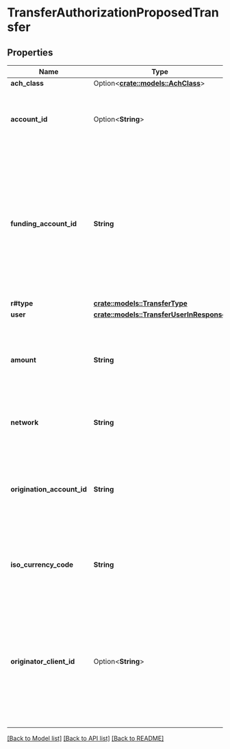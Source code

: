 # TransferAuthorizationProposedTransfer

## Properties

Name | Type | Description | Notes
------------ | ------------- | ------------- | -------------
**ach_class** | Option<[**crate::models::AchClass**](ACHClass.md)> |  | [optional]
**account_id** | Option<**String**> | The Plaid `account_id` for the account that will be debited or credited. | [optional]
**funding_account_id** | **String** | The id of the funding account to use, available in the Plaid Dashboard. This determines which of your business checking accounts will be credited or debited. | 
**r#type** | [**crate::models::TransferType**](TransferType.md) |  | 
**user** | [**crate::models::TransferUserInResponse**](TransferUserInResponse.md) |  | 
**amount** | **String** | The amount of the transfer (decimal string with two digits of precision e.g. \"10.00\"). | 
**network** | **String** | The network or rails used for the transfer. | 
**origination_account_id** | **String** | Plaid's unique identifier for the origination account that was used for this transfer. | 
**iso_currency_code** | **String** | The currency of the transfer amount. The default value is \"USD\". | 
**originator_client_id** | Option<**String**> | The Plaid client ID that is the originator of this transfer. Only present if created on behalf of another client as a third-party sender (TPS). | 

[[Back to Model list]](../README.md#documentation-for-models) [[Back to API list]](../README.md#documentation-for-api-endpoints) [[Back to README]](../README.md)


